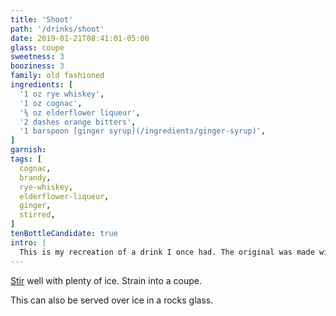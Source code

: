 ```yaml
---
title: 'Shoot'
path: '/drinks/shoot'
date: 2019-01-21T08:41:01-05:00
glass: coupe
sweetness: 3
booziness: 3
family: old fashioned
ingredients: [
  '1 oz rye whiskey',
  '1 oz cognac',
  '⅜ oz elderflower liqueur',
  '2 dashes orange bitters',
  '1 barspoon [ginger syrup](/ingredients/ginger-syrup)',
]
garnish:
tags: [
  cognac,
  brandy,
  rye-whiskey,
  elderflower-liqueur,
  ginger,
  stirred,
]
tenBottleCandidate: true
intro: |
  This is my recreation of a drink I once had. The original was made with Templeton Rye and Hennessy Cognac.
---
```


[Stir](/techniques/stirring/) well with plenty of ice. Strain into a coupe.

This can also be served over ice in a rocks glass.
